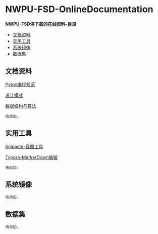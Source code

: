 # NWPU-FSD-OnlineDocumentation
**NWPU-FSD供下载的在线资料-目录**

  * [文档资料](#文档资料)
  * [实用工具](#实用工具)
  * [系统镜像](#系统镜像)
  * [数据集](#数据集) 

## 文档资料
 [Pyton编程规范](./python编程规范.md)

 [设计模式](./设计模式之美/README.md)

 [数据结构与算法](https://pan.baidu.com/s/1OsTcmQ2u1d8K0a0SMmk3mQ)

 	待添加..

## 实用工具
[Snipaste-截图工具](https://pan.baidu.com/s/1jsHIFTit3ZWwUtXLJ0aeNA)

[Typora-MarkerDown编辑](https://pan.baidu.com/s/1EfskHVL8XP94Ueq3EN19KQ)

	待添加..

## 系统镜像
	待添加..

## 数据集

	待添加..